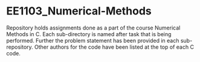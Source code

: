 # EE1103_Numerical-Methods

Repository holds assignments done as a part of the course Numerical Methods in C. Each sub-directory is named after task that is being performed. Further the problem statement has been provided in each sub-repository. Other authors for the code have been listed at the top of each C code. 

